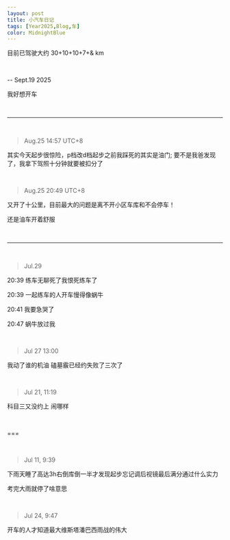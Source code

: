 ```yaml
---
layout: post
title: 小汽车日记
tags: [Year2025,Blog,车] 
color: MidnightBlue
---
```


目前已驾驶大约 30+10+10+7+& km

<br>

-- Sept.19 2025

我好想开车

<br>


---

<br>

> Aug.25 14:57 UTC+8 

其实今天起步很惊险，p档改d档起步之前我踩死的其实是油门; 要不是我爸发现了，我拿下驾照十分钟就要被扣分了


<br>

> Aug.25 20:49 UTC+8 

又开了十公里，目前最大的问题是离不开小区车库和不会停车！

还是油车开着舒服

<br>


---

<br>

> Jul.29 

20:39 练车无聊死了我恨死练车了 

20:39 一起练车的人开车慢得像蜗牛

20:41 我要急哭了

20:47 蜗牛放过我

<br>

> Jul 27 13:00

我动了谁的机油 磕墓霰已经约失败了三次了

<br>

> Jul 21, 11:19

科目三又没约上 闹哪样

<br>

===

<br>

> Jul 11, 9:39

下雨天睡了高达3h右倒库倒一半才发现起步忘记调后视镜最后满分通过什么实力

考完大雨就停了啥意思

<br>


> Jul 24, 9:47

开车的人才知道最大维斯塔潘巴西雨战的伟大
